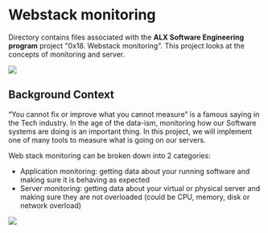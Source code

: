 # Webstack monitoring


Directory contains files associated with the **ALX Software Engineering program** project "0x18. Webstack monitoring". This project looks at the concepts of monitoring and server.


![](https://s3.amazonaws.com/intranet-projects-files/holbertonschool-sysadmin_devops/281/hb3pAsO.png)


## Background Context

“You cannot fix or improve what you cannot measure” is a famous saying in the Tech industry. In the age of the data-ism, monitoring how our Software systems are doing is an important thing. In this project, we will implement one of many tools to measure what is going on our servers.

Web stack monitoring can be broken down into 2 categories:

* Application monitoring: getting data about your running software and making sure it is behaving as expected
* Server monitoring: getting data about your virtual or physical server and making sure they are not overloaded (could be CPU, memory, disk or network overload)


![](https://s3.amazonaws.com/intranet-projects-files/holbertonschool-sysadmin_devops/281/ktCXnhE.jpg)
